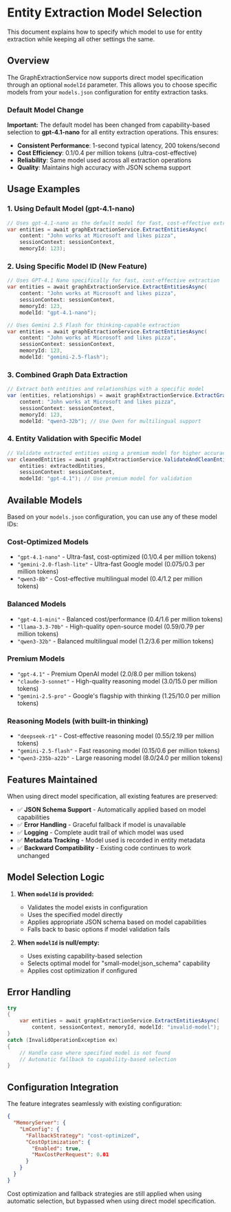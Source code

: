 # Entity Extraction Model Selection

This document explains how to specify which model to use for entity extraction while keeping all other settings the same.

## Overview

The GraphExtractionService now supports direct model specification through an optional `modelId` parameter. This allows you to choose specific models from your `models.json` configuration for entity extraction tasks.

### Default Model Change

**Important:** The default model has been changed from capability-based selection to **gpt-4.1-nano** for all entity extraction operations. This ensures:

- **Consistent Performance**: 1-second typical latency, 200 tokens/second
- **Cost Efficiency**: $0.1/$0.4 per million tokens (ultra-cost-effective)
- **Reliability**: Same model used across all extraction operations
- **Quality**: Maintains high accuracy with JSON schema support

## Usage Examples

### 1. Using Default Model (gpt-4.1-nano)

```csharp
// Uses gpt-4.1-nano as the default model for fast, cost-effective extraction
var entities = await graphExtractionService.ExtractEntitiesAsync(
    content: "John works at Microsoft and likes pizza",
    sessionContext: sessionContext,
    memoryId: 123);
```

### 2. Using Specific Model ID (New Feature)

```csharp
// Uses GPT-4.1 Nano specifically for fast, cost-effective extraction
var entities = await graphExtractionService.ExtractEntitiesAsync(
    content: "John works at Microsoft and likes pizza", 
    sessionContext: sessionContext,
    memoryId: 123,
    modelId: "gpt-4.1-nano");

// Uses Gemini 2.5 Flash for thinking-capable extraction
var entities = await graphExtractionService.ExtractEntitiesAsync(
    content: "John works at Microsoft and likes pizza",
    sessionContext: sessionContext, 
    memoryId: 123,
    modelId: "gemini-2.5-flash");
```

### 3. Combined Graph Data Extraction

```csharp
// Extract both entities and relationships with a specific model
var (entities, relationships) = await graphExtractionService.ExtractGraphDataAsync(
    content: "John works at Microsoft and likes pizza",
    sessionContext: sessionContext,
    memoryId: 123,
    modelId: "qwen3-32b"); // Use Qwen for multilingual support
```

### 4. Entity Validation with Specific Model

```csharp
// Validate extracted entities using a premium model for higher accuracy
var cleanedEntities = await graphExtractionService.ValidateAndCleanEntitiesAsync(
    entities: extractedEntities,
    sessionContext: sessionContext,
    modelId: "gpt-4.1"); // Use premium model for validation
```

## Available Models

Based on your `models.json` configuration, you can use any of these model IDs:

### Cost-Optimized Models
- `"gpt-4.1-nano"` - Ultra-fast, cost-optimized ($0.1/$0.4 per million tokens)
- `"gemini-2.0-flash-lite"` - Ultra-fast Google model ($0.075/$0.3 per million tokens)
- `"qwen3-8b"` - Cost-effective multilingual model ($0.4/$1.2 per million tokens)

### Balanced Models  
- `"gpt-4.1-mini"` - Balanced cost/performance ($0.4/$1.6 per million tokens)
- `"llama-3.3-70b"` - High-quality open-source model ($0.59/$0.79 per million tokens)
- `"qwen3-32b"` - Balanced multilingual model ($1.2/$3.6 per million tokens)

### Premium Models
- `"gpt-4.1"` - Premium OpenAI model ($2.0/$8.0 per million tokens)
- `"claude-3-sonnet"` - High-quality reasoning model ($3.0/$15.0 per million tokens)
- `"gemini-2.5-pro"` - Google's flagship with thinking ($1.25/$10.0 per million tokens)

### Reasoning Models (with built-in thinking)
- `"deepseek-r1"` - Cost-effective reasoning model ($0.55/$2.19 per million tokens)
- `"gemini-2.5-flash"` - Fast reasoning model ($0.15/$0.6 per million tokens)
- `"qwen3-235b-a22b"` - Large reasoning model ($8.0/$24.0 per million tokens)

## Features Maintained

When using direct model specification, all existing features are preserved:

- ✅ **JSON Schema Support** - Automatically applied based on model capabilities
- ✅ **Error Handling** - Graceful fallback if model is unavailable
- ✅ **Logging** - Complete audit trail of which model was used
- ✅ **Metadata Tracking** - Model used is recorded in entity metadata
- ✅ **Backward Compatibility** - Existing code continues to work unchanged

## Model Selection Logic

1. **When `modelId` is provided:**
   - Validates the model exists in configuration
   - Uses the specified model directly
   - Applies appropriate JSON schema based on model capabilities
   - Falls back to basic options if model validation fails

2. **When `modelId` is null/empty:**
   - Uses existing capability-based selection
   - Selects optimal model for "small-model;json_schema" capability
   - Applies cost optimization if configured

## Error Handling

```csharp
try 
{
    var entities = await graphExtractionService.ExtractEntitiesAsync(
        content, sessionContext, memoryId, modelId: "invalid-model");
}
catch (InvalidOperationException ex)
{
    // Handle case where specified model is not found
    // Automatic fallback to capability-based selection
}
```

## Configuration Integration

The feature integrates seamlessly with existing configuration:

```json
{
  "MemoryServer": {
    "LmConfig": {
      "FallbackStrategy": "cost-optimized",
      "CostOptimization": {
        "Enabled": true,
        "MaxCostPerRequest": 0.01
      }
    }
  }
}
```

Cost optimization and fallback strategies are still applied when using automatic selection, but bypassed when using direct model specification. 